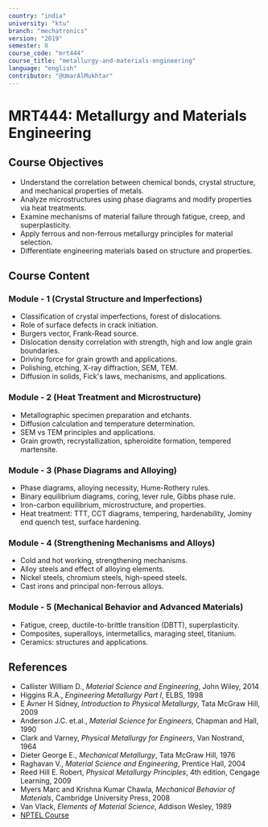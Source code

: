 ```yaml
---
country: "india"
university: "ktu"
branch: "mechatronics"
version: "2019"
semester: 8
course_code: "mrt444"
course_title: "metallurgy-and-materials-engineering"
language: "english"
contributor: "@UmarAlMukhtar"
---
```


# MRT444: Metallurgy and Materials Engineering

## Course Objectives

- Understand the correlation between chemical bonds, crystal structure, and mechanical properties of metals.  
- Analyze microstructures using phase diagrams and modify properties via heat treatments.  
- Examine mechanisms of material failure through fatigue, creep, and superplasticity.  
- Apply ferrous and non-ferrous metallurgy principles for material selection.  
- Differentiate engineering materials based on structure and properties.  

## Course Content

### Module - 1 (Crystal Structure and Imperfections)

- Classification of crystal imperfections, forest of dislocations.  
- Role of surface defects in crack initiation.  
- Burgers vector, Frank-Read source.  
- Dislocation density correlation with strength, high and low angle grain boundaries.  
- Driving force for grain growth and applications.  
- Polishing, etching, X-ray diffraction, SEM, TEM.  
- Diffusion in solids, Fick's laws, mechanisms, and applications.  

### Module - 2 (Heat Treatment and Microstructure)

- Metallographic specimen preparation and etchants.  
- Diffusion calculation and temperature determination.  
- SEM vs TEM principles and applications.  
- Grain growth, recrystallization, spheroidite formation, tempered martensite.  

### Module - 3 (Phase Diagrams and Alloying)

- Phase diagrams, alloying necessity, Hume-Rothery rules.  
- Binary equilibrium diagrams, coring, lever rule, Gibbs phase rule.  
- Iron-carbon equilibrium, microstructure, and properties.  
- Heat treatment: TTT, CCT diagrams, tempering, hardenability, Jominy end quench test, surface hardening.  

### Module - 4 (Strengthening Mechanisms and Alloys)

- Cold and hot working, strengthening mechanisms.  
- Alloy steels and effect of alloying elements.  
- Nickel steels, chromium steels, high-speed steels.  
- Cast irons and principal non-ferrous alloys.  

### Module - 5 (Mechanical Behavior and Advanced Materials)

- Fatigue, creep, ductile-to-brittle transition (DBTT), superplasticity.  
- Composites, superalloys, intermetallics, maraging steel, titanium.  
- Ceramics: structures and applications.  

## References

- Callister William D., *Material Science and Engineering*, John Wiley, 2014  
- Higgins R.A., *Engineering Metallurgy Part I*, ELBS, 1998  
- E Avner H Sidney, *Introduction to Physical Metallurgy*, Tata McGraw Hill, 2009  
- Anderson J.C. et.al., *Material Science for Engineers*, Chapman and Hall, 1990  
- Clark and Varney, *Physical Metallurgy for Engineers*, Van Nostrand, 1964  
- Dieter George E., *Mechanical Metallurgy*, Tata McGraw Hill, 1976  
- Raghavan V., *Material Science and Engineering*, Prentice Hall, 2004  
- Reed Hill E. Robert, *Physical Metallurgy Principles*, 4th edition, Cengage Learning, 2009  
- Myers Marc and Krishna Kumar Chawla, *Mechanical Behavior of Materials*, Cambridge University Press, 2008  
- Van Vlack, *Elements of Material Science*, Addison Wesley, 1989  
- [NPTEL Course](https://nptel.ac.in/courses/113/106/11310603s)  
